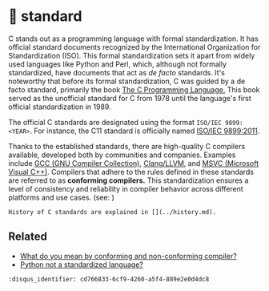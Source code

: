 # 📓 standard

C stands out as a programming language with formal standardization. It has
official standard documents recognized by the International Organization for
Standardization (ISO). This formal standardization sets it apart from widely
used languages like Python and Perl, which, although not formally standardized,
have documents that act as *de facto* standards. It's noteworthy that before its
formal standardization, C was guided by a de facto standard, primarily the book
[The C Programming
Language.](https://en.wikipedia.org/wiki/The_C_Programming_Language) This book
served as the unofficial standard for C from 1978 until the language's first
official standardization in 1989.

The official C standards are designated using the format `ISO/IEC 9899:<YEAR>`.
For instance, the C11 standard is officially named [ISO/IEC
9899:2011](https://www.iso.org/standard/57853.html).

Thanks to the established standards, there are high-quality C compilers
available, developed both by communities and companies. Examples include [GCC
(GNU Compiler Collection)](https://gcc.gnu.org/),
[Clang/LLVM](https://clang.llvm.org/), and [MSVC (Microsoft Visual
C++)](https://en.wikipedia.org/wiki/Microsoft_Visual_C%2B%2B). Compilers that
adhere to the rules defined in these standards are referred to as **conforming
compilers.** This standardization ensures a level of consistency and reliability
in compiler behavior across different platforms and use cases. (see:
[](../glossary/conforming-compiler.md))

```{note}
History of C standards are explained in [](../history.md).
```

## Related

- [What do you mean by conforming and non-conforming
  compiler?](https://stackoverflow.com/questions/67310135/what-do-you-mean-by-conforming-and-non-conforming-compiler)
- [Python not a standardized language?](https://stackoverflow.com/a/1535727)

```{disqus}
:disqus_identifier: cd766833-6cf9-4260-a5f4-889e2e0d4dc8
```
